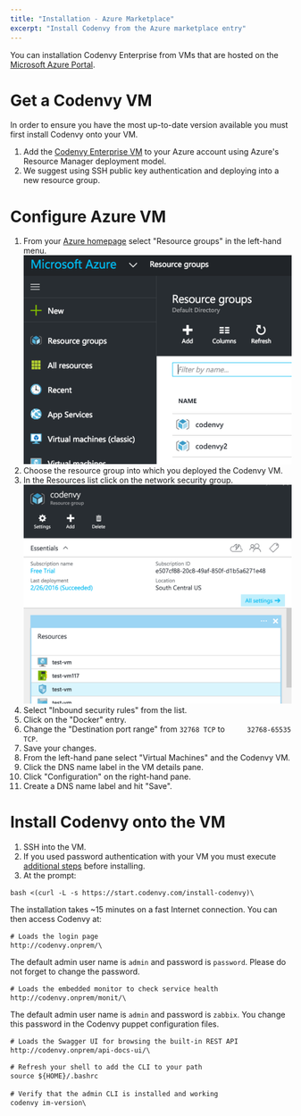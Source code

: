 ```yaml
---
title: "Installation - Azure Marketplace"
excerpt: "Install Codenvy from the Azure marketplace entry"
---
```

You can installation Codenvy Enterprise from VMs that are hosted on the [Microsoft Azure Portal](https://azure.microsoft.com/en-us/marketplace/partners/codenvy/codenvy-on-prem/).
# Get a Codenvy VM  
In order to ensure you have the most up-to-date version available you must first install Codenvy onto your VM.
1. Add the [Codenvy Enterprise VM](https://azure.microsoft.com/en-us/marketplace/partners/codenvy/codenvy-on-prem/) to your Azure account using Azure's Resource Manager deployment model.
2. We suggest using SSH public key authentication and deploying into a new resource group.
# Configure Azure VM  
1. From your [Azure homepage](https://portal.azure.com/) select "Resource groups" in the left-hand menu.
![ScreenShot2016-03-01at10.16.46AM.png](images/ScreenShot2016-03-01at10.16.46AM.png)
2. Choose the resource group into which you deployed the Codenvy VM.
3. In the Resources list click on the network security group.
![ScreenShot2016-02-29at2.31.25PM.png](images/ScreenShot2016-02-29at2.31.25PM.png)
4. Select "Inbound security rules" from the list.
5. Click on the "Docker" entry.
6. Change the "Destination port range" from `32768 TCP` to `	
32768-65535 TCP`.
7. Save your changes.
8. From the left-hand pane select "Virtual Machines" and the Codenvy VM.
9. Click the DNS name label in the VM details pane.
10. Click "Configuration" on the right-hand pane.
11. Create a DNS name label and hit "Save".
# Install Codenvy onto the VM  
1. SSH into the VM.
2. If you used password authentication with your VM you must execute [additional steps](http://codenvy.readme.io/docs/installation-other#section-pre-install-steps-for-password-authenticated-vms) before installing.
3. At the prompt:
```shell  
bash <(curl -L -s https://start.codenvy.com/install-codenvy)\
```
The installation takes ~15 minutes on a fast Internet connection. You can then access Codenvy at:
```http  
# Loads the login page
http://codenvy.onprem/\
```
The default admin user name is `admin` and password is `password`.  Please do not forget to change the password.
```http  
# Loads the embedded monitor to check service health
http://codenvy.onprem/monit/\
```
The default admin user name is `admin` and password is `zabbix`. You change this password in the Codenvy puppet configuration files.
```http  
# Loads the Swagger UI for browsing the built-in REST API
http://codenvy.onprem/api-docs-ui/\
```

```shell  
# Refresh your shell to add the CLI to your path
source ${HOME}/.bashrc

# Verify that the admin CLI is installed and working
codenvy im-version\
```
